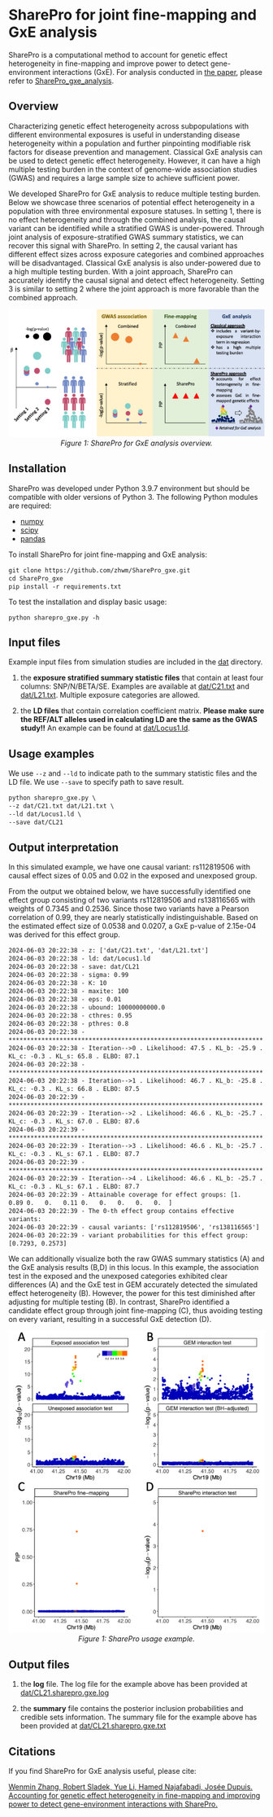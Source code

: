 # SharePro for joint fine-mapping and GxE analysis

SharePro is a computational method to account for genetic effect heterogeneity in fine-mapping and improve power to detect gene-environment interactions (GxE). For analysis conducted in [the paper](https://doi.org/10.1101/2023.07.27.550862), please refer to [SharePro_gxe_analysis](https://github.com/zhwm/SharePro_gxe_analysis).

## Overview 

Characterizing genetic effect heterogeneity across subpopulations with different environmental exposures is useful in understanding disease heterogeneity within a population and further pinpointing modifiable risk factors for disease prevention and management. 
Classical GxE analysis can be used to detect genetic effect heterogeneity. However, it can have a high multiple testing burden in the context of genome-wide association studies (GWAS) and requires a large sample size to achieve sufficient power.

We developed SharePro for GxE analysis to reduce multiple testing burden.
Below we showcase three scenarios of potential effect heterogeneity in a population with three environmental exposure statuses. 
In setting 1, there is no effect heterogeneity and through the combined analysis, the causal variant can be identified while a stratified GWAS is under-powered. 
Through joint analysis of exposure-stratified GWAS summary statistics, we can recover this signal with SharePro.
In setting 2, the causal variant has different effect sizes across exposure categories and combined approaches will be disadvantaged. 
Classical GxE analysis is also under-powered due to a high multiple testing burden. 
With a joint approach, SharePro can accurately identify the causal signal and detect effect heterogeneity. Setting 3 is similar to setting 2 where the joint approach is more favorable than the combined approach.

<p align="center">
  <img src="doc/SharePro_gxe_overview.png" alt="example image">
  <br>
  <em>Figure 1: SharePro for GxE analysis overview.</em>
</p>

## Installation

SharePro was developed under Python 3.9.7 environment but should be compatible with older versions of Python 3. The following Python modules are required:

* [numpy](http://www.numpy.org/)
* [scipy](http://www.scipy.org/)
* [pandas](https://pandas.pydata.org/getpandas.html)

To install SharePro for joint fine-mapping and GxE analysis:

```
git clone https://github.com/zhwm/SharePro_gxe.git
cd SharePro_gxe
pip install -r requirements.txt 
``` 

To test the installation and display basic usage:
```
python sharepro_gxe.py -h
```

## Input files

Example input files from simulation studies are included in the [dat](dat/) directory.

1. the **exposure stratified summary statistic files** that contain at least four columns: SNP/N/BETA/SE. Examples are available at [dat/C21.txt](dat/C21.txt) and [dat/L21.txt](dat/L21.txt). Multiple exposure categories are allowed.

3. the **LD files** that contain correlation coefficient matrix. **Please make sure the REF/ALT alleles used in calculating LD are the same as the GWAS study!!** An example can be found at [dat/Locus1.ld](dat/Locus1.ld).

## Usage examples

We use `--z` and  `--ld` to indicate path to the summary statistic files and the LD file.
We use `--save` to specify path to save result.

```
python sharepro_gxe.py \
--z dat/C21.txt dat/L21.txt \
--ld dat/Locus1.ld \
--save dat/CL21
```

## Output interpretation

In this simulated example, we have one causal variant: rs112819506 with causal effect sizes of 0.05 and 0.02 in the exposed and unexposed group.

From the output we obtained below, we have successfully identified one effect group consisting of two variants rs112819506 and rs138116565 with weights of 0.7345 and 0.2536. Since those two variants have a Pearson correlation of 0.99, they are nearly statistically indistinguishable.
Based on the estimated effect size of 0.0538 and 0.0207, a GxE p-value of 2.15e-04 was derived for this effect group.

```
2024-06-03 20:22:38 - z: ['dat/C21.txt', 'dat/L21.txt']
2024-06-03 20:22:38 - ld: dat/Locus1.ld
2024-06-03 20:22:38 - save: dat/CL21
2024-06-03 20:22:38 - sigma: 0.99
2024-06-03 20:22:38 - K: 10
2024-06-03 20:22:38 - maxite: 100
2024-06-03 20:22:38 - eps: 0.01
2024-06-03 20:22:38 - ubound: 10000000000.0
2024-06-03 20:22:38 - cthres: 0.95
2024-06-03 20:22:38 - pthres: 0.8
2024-06-03 20:22:38 - **********************************************************************
2024-06-03 20:22:38 - Iteration-->0 . Likelihood: 47.5 . KL_b: -25.9 . KL_c: -0.3 . KL_s: 65.8 . ELBO: 87.1
2024-06-03 20:22:38 - **********************************************************************
2024-06-03 20:22:38 - Iteration-->1 . Likelihood: 46.7 . KL_b: -25.8 . KL_c: -0.3 . KL_s: 66.8 . ELBO: 87.5
2024-06-03 20:22:39 - **********************************************************************
2024-06-03 20:22:39 - Iteration-->2 . Likelihood: 46.6 . KL_b: -25.7 . KL_c: -0.3 . KL_s: 67.0 . ELBO: 87.6
2024-06-03 20:22:39 - **********************************************************************
2024-06-03 20:22:39 - Iteration-->3 . Likelihood: 46.6 . KL_b: -25.7 . KL_c: -0.3 . KL_s: 67.1 . ELBO: 87.7
2024-06-03 20:22:39 - **********************************************************************
2024-06-03 20:22:39 - Iteration-->4 . Likelihood: 46.6 . KL_b: -25.7 . KL_c: -0.3 . KL_s: 67.1 . ELBO: 87.7
2024-06-03 20:22:39 - Attainable coverage for effect groups: [1.   0.89 0.   0.   0.11 0.   0.   0.   0.   0.  ]
2024-06-03 20:22:39 - The 0-th effect group contains effective variants:
2024-06-03 20:22:39 - causal variants: ['rs112819506', 'rs138116565']
2024-06-03 20:22:39 - variant probabilities for this effect group: [0.7293, 0.2573]
```

We can additionally visualize both the raw GWAS summary statistics (A) and the GxE analysis results (B,D) in this locus.
In this example, the association test in the exposed and the unexposed categories exhibited clear differences (A) and the GxE test in GEM accurately detected the simulated effect heterogeneity (B). However, the power for this test diminished after adjusting for multiple testing (B). In contrast, SharePro identified a candidate effect group through joint fine-mapping (C), thus avoiding testing on every variant, resulting in a successful GxE detection (D).

<p align="center">
  <img src="doc/SharePro_gxe_example.png" alt="example image">
  <br>
  <em>Figure 1: SharePro usage example.</em>
</p>

## Output files

1. the **log** file. The log file for the example above has been provided at [dat/CL21.sharepro.gxe.log](dat/CL21.sharepro.gxe.log)

2. the **summary** file contains the posterior inclusion probabilities and credible sets information. The summary file for the example above has been provided at [dat/CL21.sharepro.gxe.txt](dat/CL21.sharepro.gxe.txt)


## Citations

If you find SharePro for GxE analysis useful, please cite:

[Wenmin Zhang, Robert Sladek, Yue Li, Hamed Najafabadi, Josée Dupuis. Accounting for genetic effect heterogeneity in fine-mapping and improving power to detect gene-environment interactions with SharePro.](https://doi.org/10.1101/2023.07.27.550862)